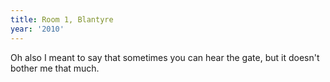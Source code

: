 ```yaml
---
title: Room 1, Blantyre
year: '2010'
---
```


Oh also I meant to say that sometimes you can hear the gate, but it doesn't bother me that much.